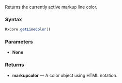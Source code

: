 Returns the currently active markup line color.

### Syntax

```typescript
RxCore.getLineColor()
```

### Parameters

- **None**

### Returns

- **markupcolor** — A color object using HTML notation.